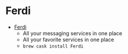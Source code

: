 # Ferdi
- [Ferdi](https://getferdi.com/)
  -  All your messaging services in one place
  - All your favorite services in one place
  - `brew cask install Ferdi`
